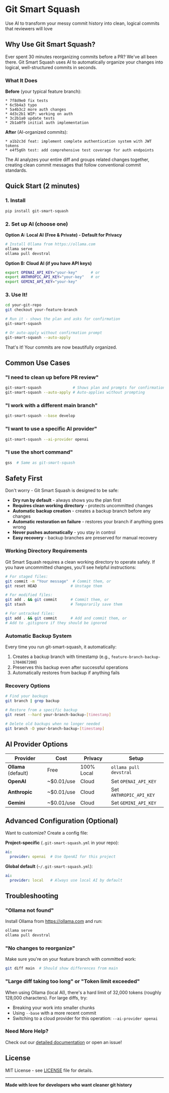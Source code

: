 # Git Smart Squash

Use AI to transform your messy commit history into clean, logical commits that reviewers will love

## Why Use Git Smart Squash?

Ever spent 30 minutes reorganizing commits before a PR? We've all been there. Git Smart Squash uses AI to automatically organize your changes into logical, well-structured commits in seconds.

### What It Does

**Before** (your typical feature branch):
```
* 7f8d9e0 fix tests
* 6c5b4a3 typo
* 5a4b3c2 more auth changes
* 4d3c2b1 WIP: working on auth
* 3c2b1a0 update tests
* 2b1a0f9 initial auth implementation
```

**After** (AI-organized commits):
```
* a1b2c3d feat: implement complete authentication system with JWT tokens
* e4f5g6h test: add comprehensive test coverage for auth endpoints
```

The AI analyzes your entire diff and groups related changes together, creating clean commit messages that follow conventional commit standards.

## Quick Start (2 minutes)

### 1. Install

```bash
pip install git-smart-squash
```

### 2. Set up AI (choose one)

**Option A: Local AI (Free & Private) - Default for Privacy**
```bash
# Install Ollama from https://ollama.com
ollama serve
ollama pull devstral
```

**Option B: Cloud AI (if you have API keys)**
```bash
export OPENAI_API_KEY="your-key"      # or
export ANTHROPIC_API_KEY="your-key"   # or
export GEMINI_API_KEY="your-key"
```

### 3. Use It!

```bash
cd your-git-repo
git checkout your-feature-branch

# Run it - shows the plan and asks for confirmation
git-smart-squash

# Or auto-apply without confirmation prompt
git-smart-squash --auto-apply
```

That's it! Your commits are now beautifully organized.

## Common Use Cases

### "I need to clean up before PR review"
```bash
git-smart-squash              # Shows plan and prompts for confirmation
git-smart-squash --auto-apply # Auto-applies without prompting
```

### "I work with a different main branch"
```bash
git-smart-squash --base develop
```

### "I want to use a specific AI provider"
```bash
git-smart-squash --ai-provider openai
```

### "I use the short command"
```bash
gss  # Same as git-smart-squash
```

## Safety First

Don't worry - Git Smart Squash is designed to be safe:

- **Dry run by default** - always shows you the plan first
- **Requires clean working directory** - protects uncommitted changes
- **Automatic backup creation** - creates a backup branch before any changes
- **Automatic restoration on failure** - restores your branch if anything goes wrong
- **Never pushes automatically** - you stay in control
- **Easy recovery** - backup branches are preserved for manual recovery

### Working Directory Requirements

Git Smart Squash requires a clean working directory to operate safely. If you have uncommitted changes, you'll see helpful instructions:

```bash
# For staged files:
git commit -m "Your message"  # Commit them, or
git reset HEAD               # Unstage them

# For modified files:
git add . && git commit      # Commit them, or
git stash                    # Temporarily save them

# For untracked files:
git add . && git commit      # Add and commit them, or
# Add to .gitignore if they should be ignored
```

### Automatic Backup System

Every time you run git-smart-squash, it automatically:
1. Creates a backup branch with timestamp (e.g., `feature-branch-backup-1704067200`)
2. Preserves this backup even after successful operations
3. Automatically restores from backup if anything fails

### Recovery Options

```bash
# Find your backups
git branch | grep backup

# Restore from a specific backup
git reset --hard your-branch-backup-[timestamp]

# Delete old backups when no longer needed
git branch -D your-branch-backup-[timestamp]
```

## AI Provider Options

| Provider | Cost | Privacy | Setup |
|----------|------|---------|-------|
| **Ollama** (default) | Free | 100% Local | `ollama pull devstral` |
| **OpenAI** | ~$0.01/use | Cloud | Set `OPENAI_API_KEY` |
| **Anthropic** | ~$0.01/use | Cloud | Set `ANTHROPIC_API_KEY` |
| **Gemini** | ~$0.01/use | Cloud | Set `GEMINI_API_KEY` |

## Advanced Configuration (Optional)

Want to customize? Create a config file:

**Project-specific** (`.git-smart-squash.yml` in your repo):
```yaml
ai:
  provider: openai  # Use OpenAI for this project
```

**Global default** (`~/.git-smart-squash.yml`):
```yaml
ai:
  provider: local   # Always use local AI by default
```

## Troubleshooting

### "Ollama not found"
Install Ollama from https://ollama.com and run:
```bash
ollama serve
ollama pull devstral
```

### "No changes to reorganize"
Make sure you're on your feature branch with committed work:
```bash
git diff main  # Should show differences from main
```

### "Large diff taking too long" or "Token limit exceeded"
When using Ollama (local AI), there's a hard limit of 32,000 tokens (roughly 128,000 characters).
For large diffs, try:
- Breaking your work into smaller chunks
- Using `--base` with a more recent commit
- Switching to a cloud provider for this operation: `--ai-provider openai`

### Need More Help?

Check out our [detailed documentation](DOCUMENTATION.md) or open an issue!

## License

MIT License - see [LICENSE](LICENSE) file for details.

---

**Made with love for developers who want cleaner git history**
